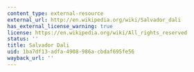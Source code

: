 ```yaml
---
content_type: external-resource
external_url: http://en.wikipedia.org/wiki/Salvador_dali
has_external_license_warning: true
license: https://en.wikipedia.org/wiki/All_rights_reserved
status: ''
title: Salvador Dali
uid: 1ba7df13-adfa-4908-986a-cbdaf695fe56
wayback_url: ''
---
```

